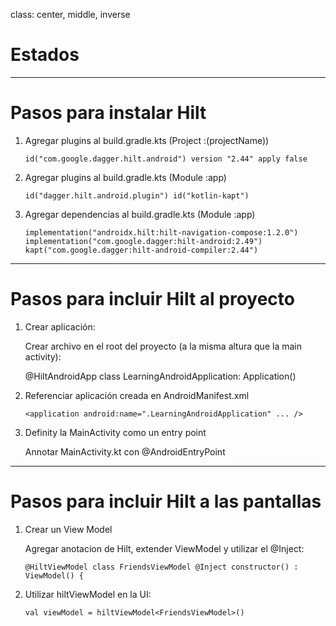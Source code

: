 class: center, middle, inverse

# Estados

---
# Pasos para instalar Hilt

1. Agregar plugins al build.gradle.kts (Project :(projectName))

    `id("com.google.dagger.hilt.android") version "2.44" apply false`

2. Agregar plugins al build.gradle.kts (Module :app)

    `id("dagger.hilt.android.plugin")
    id("kotlin-kapt")`

3. Agregar dependencias al build.gradle.kts (Module :app)

    `implementation("androidx.hilt:hilt-navigation-compose:1.2.0")
    implementation("com.google.dagger:hilt-android:2.49")
    kapt("com.google.dagger:hilt-android-compiler:2.44")`

---
# Pasos para incluir Hilt al proyecto

1. Crear aplicación:

    Crear archivo en el root del proyecto (a la misma altura que la main activity):
   
    @HiltAndroidApp
    class LearningAndroidApplication: Application()

3. Referenciar aplicación creada en AndroidManifest.xml

    `<application
      android:name=".LearningAndroidApplication" ... />`

4. Definity la MainActivity como un entry point

   Annotar MainActivity.kt con @AndroidEntryPoint

---
# Pasos para incluir Hilt a las pantallas

1. Crear un View Model

   Agregar anotacion de Hilt, extender ViewModel y utilizar el @Inject:

   `@HiltViewModel
   class FriendsViewModel @Inject constructor() : ViewModel() {`

2. Utilizar hiltViewModel en la UI:

   `val viewModel = hiltViewModel<FriendsViewModel>()`
